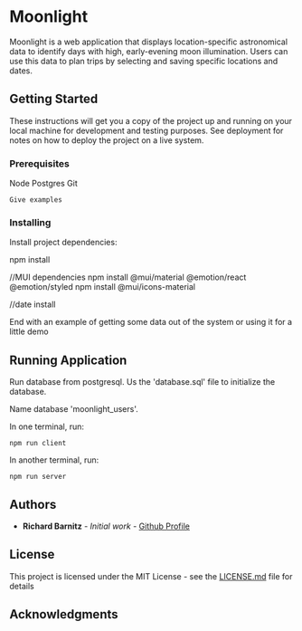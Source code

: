 # Moonlight

Moonlight is a web application that displays location-specific astronomical data to identify days with high, early-evening moon illumination. Users can use this data to plan trips by selecting and saving specific locations and dates.

## Getting Started

These instructions will get you a copy of the project up and running on your local machine for development and testing purposes. See deployment for notes on how to deploy the project on a live system.

### Prerequisites

Node
Postgres
Git

```
Give examples
```

### Installing

Install project dependencies:

npm install

//MUI dependencies
npm install @mui/material @emotion/react @emotion/styled
npm install @mui/icons-material

//date install

End with an example of getting some data out of the system or using it for a little demo

## Running Application

Run database from postgresql. Us the 'database.sql' file to initialize the database.

Name database 'moonlight_users'.

In one terminal, run:

```
npm run client
```

In another terminal, run:

```
npm run server
```

## Authors

- **Richard Barnitz** - _Initial work_ - [Github Profile](https://github.com/rbarnitz)

## License

This project is licensed under the MIT License - see the [LICENSE.md](LICENSE.md) file for details

## Acknowledgments
